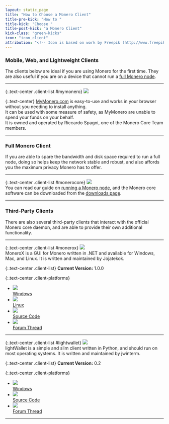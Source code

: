 ```yaml
---
layout: static_page
title: "How to Choose a Monero Client"
title-pre-kick: "How to "
title-kick: "Choose "
title-post-kick: "a Monero Client"
kick-class: "green-kicks"
icon: "icon_client"
attribution: "<!-- Icon is based on work by Freepik (http://www.freepik.com) and is licensed under Creative Commons BY 3.0 -->"
---
```


### Mobile, Web, and Lightweight Clients

The clients below are ideal if you are using Monero for the first time. They are also useful if you are on a device that cannot run a [full Monero node](/getting-started/running).

---

{:.text-center .client-list #mymonero}
[![](//static.getmonero.org/images/clients/mymonero.svg)](https://mymonero.com)

{:.text-center}
[MyMonero.com](https://mymonero.com) is easy-to-use and works in your browser without you needing to install anything.  
It can be used with some measure of safety, as MyMonero are unable to spend your funds on your behalf.  
It is owned and operated by Riccardo Spagni, one of the Monero Core Team members.

---

### Full Monero Client

If you are able to spare the bandwidth and disk space required to run a full node, doing so helps keep the network stable and robust, and also affords you the maximum privacy Monero has to offer.

---

{:.text-center .client-list #monerocore}
[![](//static.getmonero.org/images/logo.svg)](/downloads)  
You can read our guide on [running a Monero node](/getting-started/running), and the Monero core software can be downloaded from the [downloads page](/downloads).

---

### Third-Party Clients

There are also several third-party clients that interact with the official Monero core daemon, and are able to provide their own additional functionality.

---

{:.text-center .client-list #monerox}
![](//static.getmonero.org/images/clients/monerox.svg)  
MoneroX is a GUI for Monero written in .NET and available for Windows, Mac, and Linux. It is written and maintained by Jojatekok.

{:.text-center .client-list}
**Current Version:** 1.0.0  

{:.text-center .client-platforms}
- [![](//static.getmonero.org/images/platforms/windows.svg)  
  Windows](https://github.com/Jojatekok/MoneroGui.Net/releases/download/v1.0.0/MoneroGui.Net-v1.0.0-Windows-x64.zip)
- [![](//static.getmonero.org/images/platforms/linux.svg)  
  Linux](https://github.com/Jojatekok/MoneroGui.Net/releases/download/v1.0.0/MoneroGui.Net-v1.0.0-Linux-x64.tar.gz)
- [![](//static.getmonero.org/images/platforms/github.svg)  
  Source Code](https://github.com/Jojatekok/MoneroGui.Net)
- [![](//static.getmonero.org/images/platforms/forum.svg)  
  Forum Thread](https://bitcointalk.org/index.php?topic=683365.00)

---

{:.text-center .client-list #lightwallet}
[![](//static.getmonero.org/images/clients/lightwallet.svg)](https://forum.getmonero.org/20/general-discussion/166/lightwallet-a-lightweight-monero-gui-account-manager)  
lightWallet is a simple and slim client written in Python, and should run on most operating systems. It is written and maintained by jwinterm.

{:.text-center .client-list}
**Current Version:** 0.2 

{:.text-center .client-platforms}
- [![](//static.getmonero.org/images/platforms/windows.svg)  
  Windows](https://github.com/jwinterm/LightWallet2/releases/download/v0.2/LightWallet.exe)
- [![](//static.getmonero.org/images/platforms/github.svg)  
  Source Code](https://github.com/jwinterm/LightWallet2)
- [![](//static.getmonero.org/images/platforms/forum.svg)  
  Forum Thread](https://forum.getmonero.org/20/general-discussion/166/lightwallet-a-lightweight-monero-gui-account-manager)

---
